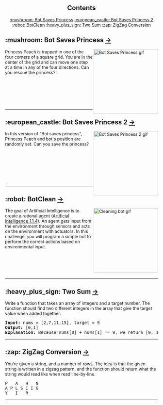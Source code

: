 <h2 align="center">Contents</h2>

<p align="center">
    <a href="#Bot-Saves-Princess">:mushroom: Bot Saves Princess</a>
    <a href="#Bot-Saves-Princess-2">:european_castle: Bot Saves Princess 2</a>
    <a href="#BotClean">:robot: BotClean</a>
    <a href="#Two-Sum">:heavy_plus_sign: Two Sum</a>
    <a href="#Zigzag-Conversion">:zap: ZigZag Conversion</a>
</p>

<H2 id="Bot-Saves-Princess">:mushroom: Bot Saves Princess <a href="https://github.com/insivam/Challenges/tree/main/Bot%20saves%20princess"> &rarr; </a></H2>
<img align="right" src="https://i.imgur.com/3p22Ttt.gif" width="212" height="212" alt="Bot Saves Princess gif">
<p>Princess Peach is trapped in one of the four corners of a square grid. You are in the center of the grid and can move one step at a time in any of the four directions. Can you rescue the princess?</p>
<br><br><br><br><br>

---

<H2 id="Bot-Saves-Princess-2">:european_castle: Bot Saves Princess 2 <a href="https://github.com/insivam/Challenges/tree/main/Bot%20saves%20princess%202"> &rarr; </a></H2>
<img align="right" src="https://i.imgur.com/unU0dhq.gif" width="212" height="212" alt="Bot Saves Princess 2 gif">
<p>In this version of "Bot saves princess", Princess Peach and bot's position are randomly set. Can you save the princess?</p>
<br><br><br><br><br><br>

---

<H2 id="BotClean">:robot: BotClean <a href="https://github.com/insivam/Challenges/tree/main/BotClean"> &rarr; </a></H2>

<img align="right" src="https://i.imgur.com/SRRMc5w.gif" width="212" height="212" alt="Cleaning bot gif">
<p>The goal of Artificial Intelligence is to create a rational agent (<a href="https://www.hackerrank.com/external_redirect?to=http://www.amazon.com/Artificial-Intelligence-Modern-Approach-3rd/dp/0136042597#reader_B004O4BZ16" target="_blank">Artificial Intelligence 1.1.4</a>). An agent gets input from the environment through sensors and acts on the environment with actuators. In this challenge, you will program a simple bot to perform the correct actions based on environmental input.</p><br><br><br><br>

---

<H2 id="Two-Sum">:heavy_plus_sign: Two Sum <a href="https://github.com/insivam/Challenges/tree/main/Two%20Sum"> &rarr; </a></H2>
<p>Write a function that takes an array of integers and a target number.
The function should find two different integers in the array that give the target value when added together. </p>
<pre><strong>Input:</strong> nums = [2,7,11,15], target = 9
<strong>Output:</strong> [0,1]
<strong>Explanation:</strong> Because nums[0] + nums[1] == 9, we return [0, 1].
</pre>

---

<H2 id="Zigzag-Conversion">:zap: ZigZag Conversion <a href="https://github.com/insivam/Challenges/tree/main/Zigzag%20Conversion"> &rarr; </a></H2>
<p>You're given a string, and a number of rows.
The idea is that the given string is written in a zigzag pattern, and the function should return what the string would read like when read line-by-line.</p>
<pre>
P   A   H   N
A P L S I I G
Y   I   R
</pre>

---
